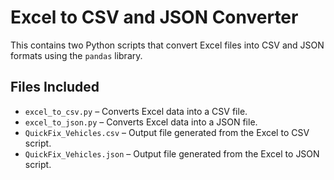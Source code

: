 # Excel to CSV and JSON Converter

This contains two Python scripts that convert Excel files into CSV and JSON formats using the `pandas` library.

## Files Included

- `excel_to_csv.py` – Converts Excel data into a CSV file.
- `excel_to_json.py` – Converts Excel data into a JSON file.
- `QuickFix_Vehicles.csv` – Output file generated from the Excel to CSV script.
- `QuickFix_Vehicles.json` – Output file generated from the Excel to JSON script.

